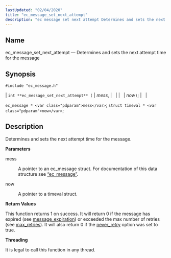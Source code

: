 ```yaml
---
lastUpdated: "02/04/2020"
title: "ec_message_set_next_attempt"
description: "ec message set next attempt Determines and sets the next attempt time for the message int ec message set next attempt mess now ec message mess struct timeval now Determines and sets the next attempt time for the message mess A pointer to an ec message struct For documentation of..."
---
```


<a name="apis.ec_message_set_next_attempt"></a> 
## Name

ec_message_set_next_attempt — Determines and sets the next attempt time for the message

## Synopsis

`#include "ec_message.h"`

| `int **ec_message_set_next_attempt** (` | <var class="pdparam">mess</var>, |   |
|   | <var class="pdparam">now</var>`)`; |   |

`ec_message * <var class="pdparam">mess</var>`;
`struct timeval * <var class="pdparam">now</var>`;<a name="idp57117408"></a> 
## Description

Determines and sets the next attempt time for the message.

**<a name="idp57118640"></a> Parameters**

<dl class="variablelist">

<dt>mess</dt>

<dd>

A pointer to an ec_message struct. For documentation of this data structure see [“ec_message”](/momentum/3/3-api/structs-ec-message).

</dd>

<dt>now</dt>

<dd>

A pointer to a timeval struct.

</dd>

</dl>

**<a name="idp57123824"></a> Return Values**

This function returns 1 on success. It will return 0 if the message has expired (see [message_expiration](/momentum/3/3-reference/3-reference-conf-ref-message-expiration)) or exceeded the max number of retries (see [max_retries](/momentum/3/3-reference/3-reference-conf-ref-max-retries)). It will also return 0 if the [never_retry](/momentum/3/3-reference/3-reference-conf-ref-never-retry) option was set to true.

**<a name="idp57127264"></a> Threading**

It is legal to call this function in any thread.